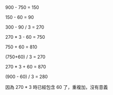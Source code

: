 900 - 750 = 150

150 - 60 = 90

300 - 90 / 3 = 270

270 * 3 - 60 = 750

750 + 60 = 810

(750+60) / 3 = 270

270 * 3 + 60 = 870

(900 - 60) / 3 = 280

因為 270 * 3 時已經包含 60 了，重複加，沒有意義